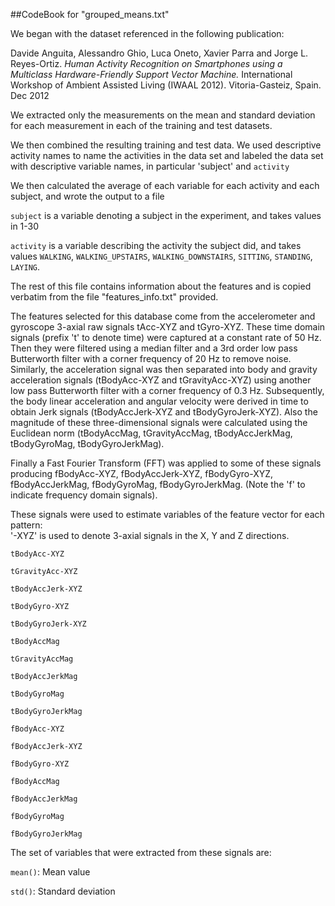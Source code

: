 ##CodeBook for "grouped_means.txt"

We began with the dataset referenced in the following publication:

Davide Anguita, Alessandro Ghio, Luca Oneto, Xavier Parra and Jorge L. Reyes-Ortiz. 
*Human Activity Recognition on Smartphones using a Multiclass Hardware-Friendly Support Vector Machine.* 
International Workshop of Ambient Assisted Living (IWAAL 2012). Vitoria-Gasteiz, Spain. Dec 2012


We extracted only the measurements on the mean and standard deviation for each measurement in each of the training and test datasets.

We then combined the resulting training and test data. We used descriptive activity names to name the activities in the data set 
and labeled the data set with descriptive variable names, in particular 'subject' and `activity`

We then calculated the average of each variable for each activity and each subject, and wrote the output to a file

`subject` is a variable denoting a subject in the experiment, and takes values in 1-30

`activity` is a variable describing the activity the subject did, and takes values `WALKING`, `WALKING_UPSTAIRS`,
 `WALKING_DOWNSTAIRS`,  `SITTING`, `STANDING`,  `LAYING`.

The rest of this file contains information about the features and is copied verbatim from the file "features_info.txt" provided.

The features selected for this database come from the accelerometer and gyroscope 3-axial raw signals tAcc-XYZ and tGyro-XYZ. These time domain signals (prefix 't' to denote time) were captured at a constant rate of 50 Hz. Then they were filtered using a median filter and a 3rd order low pass Butterworth filter with a corner frequency of 20 Hz to remove noise. Similarly, the acceleration signal was then separated into body and gravity acceleration signals (tBodyAcc-XYZ and tGravityAcc-XYZ) using another low pass Butterworth filter with a corner frequency of 0.3 Hz. 
Subsequently, the body linear acceleration and angular velocity were derived in time to obtain Jerk signals (tBodyAccJerk-XYZ and tBodyGyroJerk-XYZ). Also the magnitude of these three-dimensional signals were calculated using the Euclidean norm (tBodyAccMag, tGravityAccMag, tBodyAccJerkMag, tBodyGyroMag, tBodyGyroJerkMag). 

Finally a Fast Fourier Transform (FFT) was applied to some of these signals producing fBodyAcc-XYZ, fBodyAccJerk-XYZ, fBodyGyro-XYZ, fBodyAccJerkMag, fBodyGyroMag, fBodyGyroJerkMag. (Note the 'f' to indicate frequency domain signals). 

These signals were used to estimate variables of the feature vector for each pattern:  
'-XYZ' is used to denote 3-axial signals in the X, Y and Z directions.

`tBodyAcc-XYZ`

`tGravityAcc-XYZ`

`tBodyAccJerk-XYZ`

`tBodyGyro-XYZ`

`tBodyGyroJerk-XYZ`

`tBodyAccMag`

`tGravityAccMag`

`tBodyAccJerkMag`

`tBodyGyroMag`

`tBodyGyroJerkMag`

`fBodyAcc-XYZ`

`fBodyAccJerk-XYZ`

`fBodyGyro-XYZ`

`fBodyAccMag`

`fBodyAccJerkMag`

`fBodyGyroMag`

`fBodyGyroJerkMag`

The set of variables that were extracted from these signals are: 

`mean()`: Mean value

`std()`: Standard deviation



